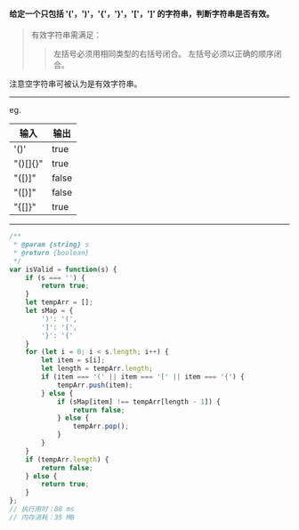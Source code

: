 #### 给定一个只包括 '('，')'，'{'，'}'，'['，']' 的字符串，判断字符串是否有效。
> 有效字符串需满足：
>> 左括号必须用相同类型的右括号闭合。
>> 左括号必须以正确的顺序闭合。

注意空字符串可被认为是有效字符串。

------------
eg.

| 输入  | 输出  |
| ------------ | ------------ |
| '()'  |  true |
| "()[]{}"  | true  |
|  "([)]" |  false |
| "([)]"  |  false |
|  "{[]}" |  true |



-------

```javascript
/**
 * @param {string} s
 * @return {boolean}
 */
var isValid = function(s) {
    if (s === '') {
        return true;
    }
    let tempArr = [];
    let sMap = {
        ')': '(',
        ']': '[',
        '}': '{'
    }
    for (let i = 0; i < s.length; i++) {
        let item = s[i];
        let length = tempArr.length;
        if (item === '(' || item === '[' || item === '{') {
            tempArr.push(item);
        } else {
            if (sMap[item] !== tempArr[length - 1]) {
                return false;
            } else {
                tempArr.pop();
            }
        }
    }
    if (tempArr.length) {
        return false;
    } else {
        return true;
    }
};
// 执行用时：88 ms
// 内存消耗：35 MB
```